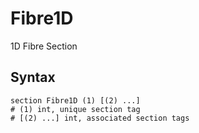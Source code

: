 # Fibre1D

1D Fibre Section

## Syntax

```
section Fibre1D (1) [(2) ...]
# (1) int, unique section tag
# [(2) ...] int, associated section tags
```
